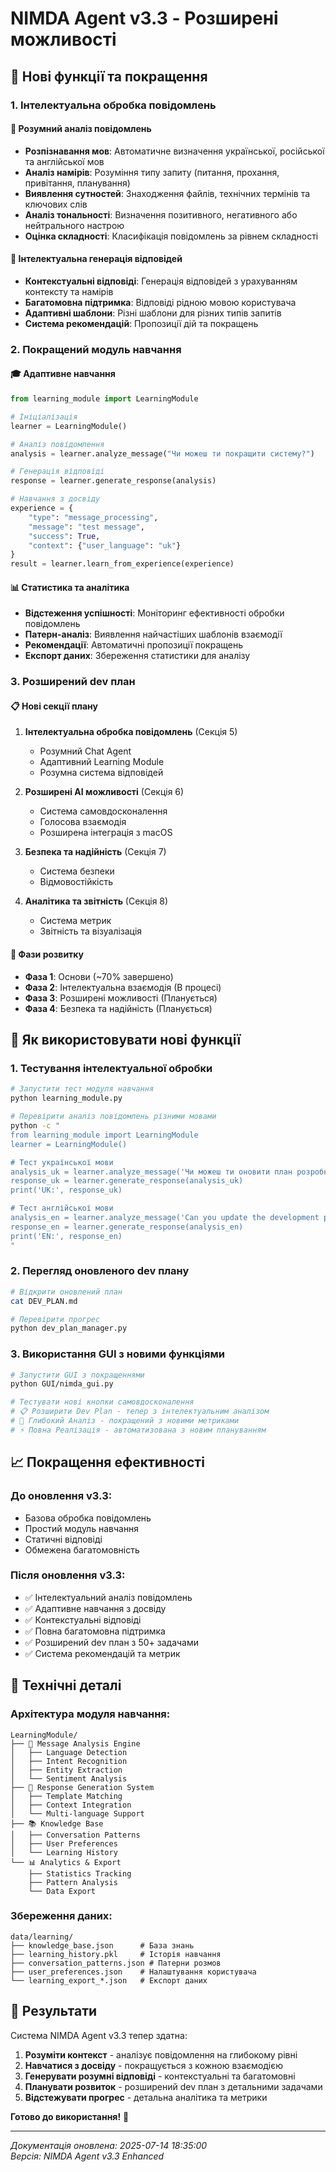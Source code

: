 # NIMDA Agent v3.3 - Розширені можливості

## 🎯 Нові функції та покращення

### 1. Інтелектуальна обробка повідомлень

#### 🧠 Розумний аналіз повідомлень
- **Розпізнавання мов**: Автоматичне визначення української, російської та англійської мов
- **Аналіз намірів**: Розуміння типу запиту (питання, прохання, привітання, планування)
- **Виявлення сутностей**: Знаходження файлів, технічних термінів та ключових слів
- **Аналіз тональності**: Визначення позитивного, негативного або нейтрального настрою
- **Оцінка складності**: Класифікація повідомлень за рівнем складності

#### 📝 Інтелектуальна генерація відповідей
- **Контекстуальні відповіді**: Генерація відповідей з урахуванням контексту та намірів
- **Багатомовна підтримка**: Відповіді рідною мовою користувача
- **Адаптивні шаблони**: Різні шаблони для різних типів запитів
- **Система рекомендацій**: Пропозиції дій та покращень

### 2. Покращений модуль навчання

#### 🎓 Адаптивне навчання
```python
from learning_module import LearningModule

# Ініціалізація
learner = LearningModule()

# Аналіз повідомлення
analysis = learner.analyze_message("Чи можеш ти покращити систему?")

# Генерація відповіді
response = learner.generate_response(analysis)

# Навчання з досвіду
experience = {
    "type": "message_processing",
    "message": "test message",
    "success": True,
    "context": {"user_language": "uk"}
}
result = learner.learn_from_experience(experience)
```

#### 📊 Статистика та аналітика
- **Відстеження успішності**: Моніторинг ефективності обробки повідомлень
- **Патерн-аналіз**: Виявлення найчастіших шаблонів взаємодії
- **Рекомендації**: Автоматичні пропозиції покращень
- **Експорт даних**: Збереження статистики для аналізу

### 3. Розширений dev план

#### 📋 Нові секції плану
1. **Інтелектуальна обробка повідомлень** (Секція 5)
   - Розумний Chat Agent
   - Адаптивний Learning Module  
   - Розумна система відповідей

2. **Розширені AI можливості** (Секція 6)
   - Система самовдосконалення
   - Голосова взаємодія
   - Розширена інтеграція з macOS

3. **Безпека та надійність** (Секція 7)
   - Система безпеки
   - Відмовостійкість

4. **Аналітика та звітність** (Секція 8)
   - Система метрик
   - Звітність та візуалізація

#### 🎯 Фази розвитку
- **Фаза 1**: Основи (~70% завершено)
- **Фаза 2**: Інтелектуальна взаємодія (В процесі)
- **Фаза 3**: Розширені можливості (Планується)
- **Фаза 4**: Безпека та надійність (Планується)

## 🚀 Як використовувати нові функції

### 1. Тестування інтелектуальної обробки
```bash
# Запустити тест модуля навчання
python learning_module.py

# Перевірити аналіз повідомлень різними мовами
python -c "
from learning_module import LearningModule
learner = LearningModule()

# Тест української мови
analysis_uk = learner.analyze_message('Чи можеш ти оновити план розробки?')
response_uk = learner.generate_response(analysis_uk)
print('UK:', response_uk)

# Тест англійської мови  
analysis_en = learner.analyze_message('Can you update the development plan?')
response_en = learner.generate_response(analysis_en)
print('EN:', response_en)
"
```

### 2. Перегляд оновленого dev плану
```bash
# Відкрити оновлений план
cat DEV_PLAN.md

# Перевірити прогрес
python dev_plan_manager.py
```

### 3. Використання GUI з новими функціями
```bash
# Запустити GUI з покращеннями
python GUI/nimda_gui.py

# Тестувати нові кнопки самовдосконалення
# 📋 Розширити Dev Plan - тепер з інтелектуальним аналізом
# 🧠 Глибокий Аналіз - покращений з новими метриками  
# ⚡ Повна Реалізація - автоматизована з новим плануванням
```

## 📈 Покращення ефективності

### До оновлення v3.3:
- Базова обробка повідомлень
- Простий модуль навчання  
- Статичні відповіді
- Обмежена багатомовність

### Після оновлення v3.3:
- ✅ Інтелектуальний аналіз повідомлень
- ✅ Адаптивне навчання з досвіду
- ✅ Контекстуальні відповіді  
- ✅ Повна багатомовна підтримка
- ✅ Розширений dev план з 50+ задачами
- ✅ Система рекомендацій та метрик

## 🔧 Технічні деталі

### Архітектура модуля навчання:
```
LearningModule/
├── 🧠 Message Analysis Engine
│   ├── Language Detection
│   ├── Intent Recognition  
│   ├── Entity Extraction
│   └── Sentiment Analysis
├── 💬 Response Generation System
│   ├── Template Matching
│   ├── Context Integration
│   └── Multi-language Support
├── 📚 Knowledge Base
│   ├── Conversation Patterns
│   ├── User Preferences
│   └── Learning History
└── 📊 Analytics & Export
    ├── Statistics Tracking
    ├── Pattern Analysis
    └── Data Export
```

### Збереження даних:
```
data/learning/
├── knowledge_base.json      # База знань
├── learning_history.pkl     # Історія навчання
├── conversation_patterns.json # Патерни розмов
├── user_preferences.json    # Налаштування користувача
└── learning_export_*.json   # Експорт даних
```

## 🎉 Результати

Система NIMDA Agent v3.3 тепер здатна:

1. **Розуміти контекст** - аналізує повідомлення на глибокому рівні
2. **Навчатися з досвіду** - покращується з кожною взаємодією  
3. **Генерувати розумні відповіді** - контекстуальні та багатомовні
4. **Планувати розвиток** - розширений dev план з детальними задачами
5. **Відстежувати прогрес** - детальна аналітика та метрики

**Готово до використання!** 🚀

---

*Документація оновлена: 2025-07-14 18:35:00*  
*Версія: NIMDA Agent v3.3 Enhanced*
